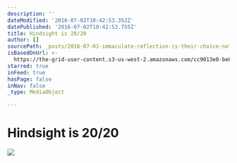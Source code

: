```yaml
---
description: ''
dateModified: '2016-07-02T10:42:53.352Z'
datePublished: '2016-07-02T10:42:53.755Z'
title: Hindsight is 20/20
author: []
sourcePath: _posts/2016-07-01-immaculate-reflection-is-their-choice-not-mine.md
isBasedOnUrl: >-
  https://the-grid-user-content.s3-us-west-2.amazonaws.com/cc9013e0-be80-420c-9a70-89aeb41cb517.jpg
starred: true
inFeed: true
hasPage: false
inNav: false
_type: MediaObject

---
```

# Hindsight is 20/20
![](https://s3-us-west-2.amazonaws.com/the-grid-img/p/3db984a63a0c838ecd8ea13eae94264bcd404da5.jpg)